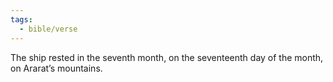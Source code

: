 ```yaml
---
tags:
  - bible/verse
---
```

The ship rested in the seventh month, on the seventeenth day of the month, on Ararat’s mountains.